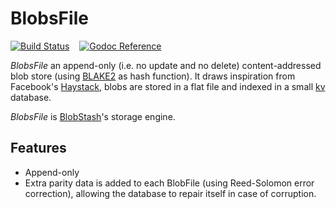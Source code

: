 # BlobsFile

[![Build Status](https://travis-ci.org/tsileo/blobsfile.png?branch=master)](https://travis-ci.org/tsileo/blobsfile)
&nbsp; &nbsp;[![Godoc Reference](https://godoc.org/github.com/tsileo/blobsfile?status.png)](https://godoc.org/github.com/tsileo/blobsfile)

*BlobsFile* an append-only (i.e. no update and no delete) content-addressed blob store (using [BLAKE2](https://blake2.net/) as hash function).
It draws inspiration from Facebook's [Haystack](http://202.118.11.61/papers/case%20studies/facebook.pdf), blobs are stored in a flat file and indexed in a small [kv](https://github.com/cznic/kv) database.

*BlobsFile* is [BlobStash](https://github.com/tsileo/blobstash)'s storage engine.

## Features

 - Append-only
 - Extra parity data is added to each BlobFile (using Reed-Solomon error correction), allowing the database to repair itself in case of corruption.

